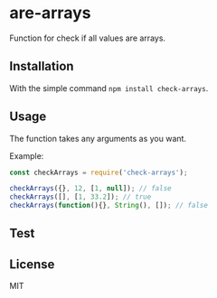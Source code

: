 # are-arrays


Function for check if all values are arrays.

## Installation

With the simple command `npm install check-arrays`.

## Usage

The function takes any arguments as you want.

Example:

```js
const checkArrays = require('check-arrays');

checkArrays({}, 12, [1, null]); // false
checkArrays([], [1, 33.2]); // true
checkArrays(function(){}, String(), []); // false
```

## Test



## License

MIT
